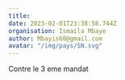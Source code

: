 ```yaml
---
title: 
date: 2023-02-01T23:38:58.744Z
organisation: Ismaila Mbaye 
author: Mbayis60@gmail.com
avatar: "/img/pays/SN.svg"
---
```


Contre le 3 eme mandat